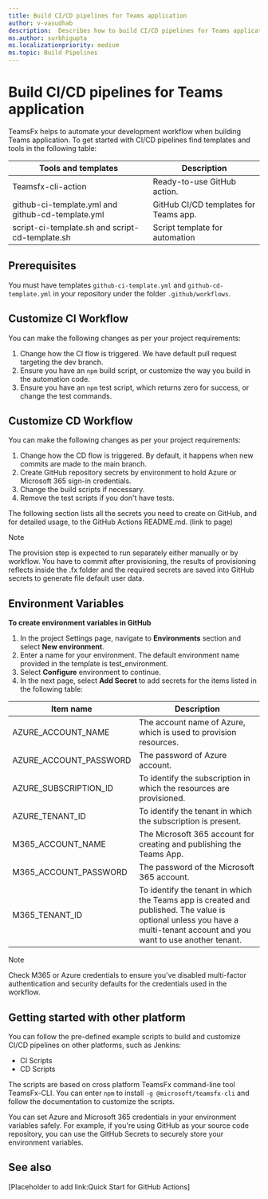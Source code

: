 ```yaml
---
title: Build CI/CD pipelines for Teams application
author: v-vasudhab
description:  Describes how to build CI/CD pipelines for Teams application.
ms.author: surbhigupta
ms.localizationpriority: medium
ms.topic: Build Pipelines
---
```


# Build CI/CD pipelines for Teams application

TeamsFx helps to automate your development workflow when building Teams application. To get started with CI/CD pipelines find templates and tools in the following table:

|Tools and templates|Description|
|-----------------|----------------|
|Teamsfx-cli-action|Ready-to-use GitHub action.|
|github-ci-template.yml and github-cd-template.yml|GitHub CI/CD templates for Teams app.|
|script-ci-template.sh and script-cd-template.sh|Script template for automation|

## Prerequisites

You must have templates `github-ci-template.yml` and `github-cd-template.yml` in your repository under the folder `.github/workflows`.

## Customize CI Workflow

You can make the following changes as per your project requirements:

1. Change how the CI flow is triggered. We have default pull request targeting the dev branch.
1. Ensure you have an `npm` build script, or customize the way you build in the automation code.
1. Ensure you have an `npm` test script, which returns zero for success, or change the test commands.

## Customize CD Workflow

You can make the following changes as per your project requirements:

1. Change how the CD flow is triggered. By default, it happens when new commits are made to the main branch.
1. Create GitHub repository secrets by environment to hold Azure or Microsoft 365 sign-in credentials. 
1. Change the build scripts if necessary.
1. Remove the test scripts if you don't have tests.

The following section lists all the secrets you need to create on GitHub, and for detailed usage, to the GitHub Actions README.md. (link to page)

> [!NOTE]
> The provision step is expected to run separately either manually or by workflow. You have to commit after provisioning, the results of provisioning reflects inside the .fx folder and the required secrets are saved into GitHub secrets to generate file default user data.

## Environment Variables

**To create environment variables in GitHub**

1. In the project Settings page, navigate to **Environments** section and select **New environment**.
1. Enter a name for your environment. The default environment name provided in the template is test_environment.
1. Select **Configure** environment to continue.
1. In the next page, select **Add Secret** to add secrets for the items listed in the following table:

|Item name|Description|
|----------|--------------|
|AZURE_ACCOUNT_NAME|The account name of Azure, which is used to provision resources.|
|AZURE_ACCOUNT_PASSWORD|The password of Azure account.|
|AZURE_SUBSCRIPTION_ID|To identify the subscription in which the resources are provisioned.|
|AZURE_TENANT_ID|To identify the tenant in which the subscription is present.|
|M365_ACCOUNT_NAME|The Microsoft 365 account for creating and publishing the Teams App.|
|M365_ACCOUNT_PASSWORD|The password of the Microsoft 365 account.|
|M365_TENANT_ID|To identify the tenant in which the Teams app is created and published. The value is optional unless you have a multi-tenant account and you want to use another tenant.|

> [!NOTE]
> Check M365 or Azure credentials to ensure you've disabled multi-factor authentication and security defaults for the credentials used in the workflow.

## Getting started with other platform

You can follow the pre-defined example scripts to build and customize CI/CD pipelines on other platforms, such as Jenkins:

* CI Scripts
* CD Scripts

The scripts are based on cross platform TeamsFx command-line tool TeamsFx-CLI. You can enter `npm` to install `-g @microsoft/teamsfx-cli` and follow the documentation to customize the scripts.

You can set Azure and Microsoft 365 credentials in your environment variables safely. For example, if you're using GitHub as your source code repository, you can use the GitHub Secrets to securely store your environment variables.

## See also

[Placeholder to add link:Quick Start for GitHub Actions]
